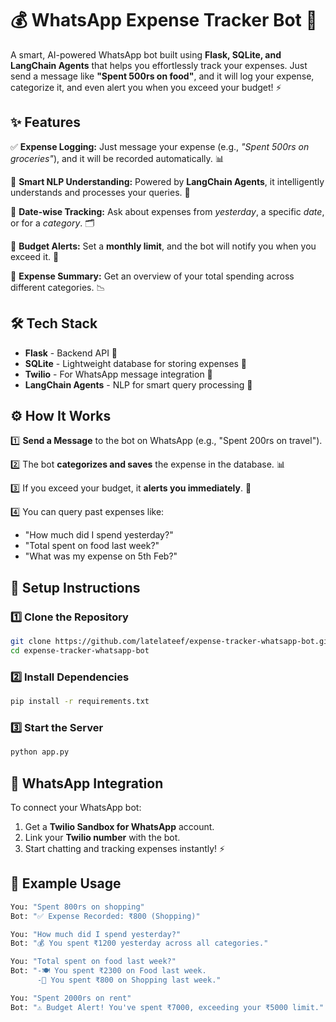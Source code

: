 # 💰 WhatsApp Expense Tracker Bot 🚀

A smart, AI-powered WhatsApp bot built using **Flask, SQLite, and LangChain Agents** that helps you effortlessly track your expenses. Just send a message like **"Spent 500rs on food"**, and it will log your expense, categorize it, and even alert you when you exceed your budget! ⚡

## ✨ Features

✅ **Expense Logging:** Just message your expense (e.g., _"Spent 500rs on groceries"_), and it will be recorded automatically. 📊

🔎 **Smart NLP Understanding:** Powered by **LangChain Agents**, it intelligently understands and processes your queries. 🤖

📅 **Date-wise Tracking:** Ask about expenses from _yesterday_, a specific _date_, or for a _category_. 🗂️

🚨 **Budget Alerts:** Set a **monthly limit**, and the bot will notify you when you exceed it. 💸

📜 **Expense Summary:** Get an overview of your total spending across different categories. 📉

## 🛠️ Tech Stack

- **Flask** - Backend API 🚀
- **SQLite** - Lightweight database for storing expenses 📂
- **Twilio** - For WhatsApp message integration 📲
- **LangChain Agents** - NLP for smart query processing 🧠

## ⚙️ How It Works

1️⃣ **Send a Message** to the bot on WhatsApp (e.g., "Spent 200rs on travel").

2️⃣ The bot **categorizes and saves** the expense in the database. 📊

3️⃣ If you exceed your budget, it **alerts you immediately**. 🚨

4️⃣ You can query past expenses like:

- "How much did I spend yesterday?"
- "Total spent on food last week?"
- "What was my expense on 5th Feb?"

## 🚀 Setup Instructions

### 1️⃣ Clone the Repository

```bash
git clone https://github.com/latelateef/expense-tracker-whatsapp-bot.git
cd expense-tracker-whatsapp-bot
```

### 2️⃣ Install Dependencies

```bash
pip install -r requirements.txt
```

### 3️⃣ Start the Server

```bash
python app.py
```

## 💬 WhatsApp Integration

To connect your WhatsApp bot:

1. Get a **Twilio Sandbox for WhatsApp** account.
2. Link your **Twilio number** with the bot.
3. Start chatting and tracking expenses instantly! ⚡

## 📌 Example Usage

```bash
You: "Spent 800rs on shopping"
Bot: "✅ Expense Recorded: ₹800 (Shopping)"

You: "How much did I spend yesterday?"
Bot: "💰 You spent ₹1200 yesterday across all categories."

You: "Total spent on food last week?"
Bot: "-🍽️ You spent ₹2300 on Food last week.
      -🛒 You spent ₹800 on Shopping last week."

You: "Spent 2000rs on rent"
Bot: "⚠️ Budget Alert! You've spent ₹7000, exceeding your ₹5000 limit."
```
